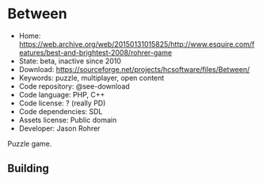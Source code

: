 # Between

- Home: https://web.archive.org/web/20150131015825/http://www.esquire.com/features/best-and-brightest-2008/rohrer-game
- State: beta, inactive since 2010
- Download: https://sourceforge.net/projects/hcsoftware/files/Between/
- Keywords: puzzle, multiplayer, open content
- Code repository: @see-download
- Code language: PHP, C++
- Code license: ? (really PD)
- Code dependencies: SDL
- Assets license: Public domain
- Developer: Jason Rohrer

Puzzle game.

## Building
